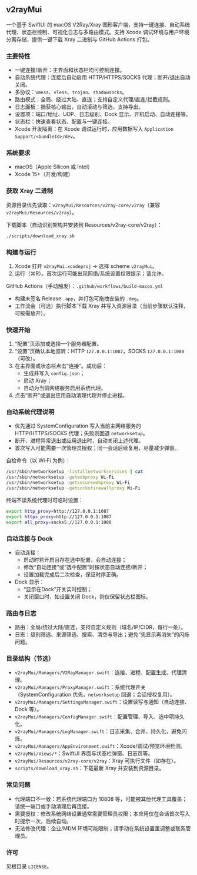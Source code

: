## v2rayMui

一个基于 SwiftUI 的 macOS V2Ray/Xray 图形客户端，支持一键连接、自动系统代理、状态栏控制、可视化日志与多路由模式。支持 Xcode 调试环境与用户环境分离存储，提供一键下载 Xray 二进制与 GitHub Actions 打包。

### 主要特性
- 一键连接/断开：主界面和状态栏均可控制连接。
- 自动系统代理：连接后自动启用 HTTP/HTTPS/SOCKS 代理；断开/退出自动关闭。
- 多协议：`vmess`、`vless`、`trojan`、`shadowsocks`。
- 路由模式：全局、绕过大陆、直连；支持自定义代理/直连/拦截规则。
- 日志面板：捕获核心输出，自动滚动与筛选，支持导出。
- 设置项：端口/地址、UDP、日志级别、Dock 显示、开机启动、自动连接等。
- 状态栏：快速查看状态、配置与一键连接。
- Xcode 开发隔离：在 Xcode 调试运行时，应用数据写入 `Application Support/<bundleId>/dev`。

### 系统要求
- macOS（Apple Silicon 或 Intel）
- Xcode 15+（开发/构建）

### 获取 Xray 二进制
资源目录优先读取：`v2rayMui/Resources/v2ray-core/v2ray`（兼容 `v2rayMui/Resources/v2ray`）。

下载脚本（自动识别架构并安装到 Resources/v2ray-core/v2ray）：
```bash
./scripts/download_xray.sh
```

### 构建与运行
1) Xcode 打开 `v2rayMui.xcodeproj` → 选择 scheme `v2rayMui`。
2) 运行（⌘R）。首次运行可能出现网络/系统设置权限提示；请允许。

GitHub Actions（手动触发）：`.github/workflows/build-macos.yml`
- 构建未签名 Release `.app`，并打包可拖拽安装的 `.dmg`。
- 工作流会（可选）执行脚本下载 Xray 并写入资源目录（当前步骤默认注释，可按需放开）。

### 快速开始
1) “配置”页添加或选择一个服务器配置。
2) “设置”页确认本地监听：HTTP `127.0.0.1:1087`，SOCKS `127.0.0.1:1088`（可改）。
3) 在主界面或状态栏点击“连接”。成功后：
   - 生成并写入 `config.json`；
   - 启动 Xray；
   - 自动为当前网络服务启用系统代理。
4) 点击“断开”或退出应用自动清理代理并停止进程。

### 自动系统代理说明
- 优先通过 SystemConfiguration 写入当前主网络服务的 HTTP/HTTPS/SOCKS 代理；失败则回退 `networksetup`。
- 断开、进程异常退出或应用退出时，自动关闭上述代理。
- 首次写入可能需要一次管理员授权；同一会话后续复用，尽量减少弹窗。

自检命令（以 Wi‑Fi 为例）：
```bash
/usr/sbin/networksetup -listallnetworkservices | cat
/usr/sbin/networksetup -getwebproxy Wi-Fi
/usr/sbin/networksetup -getsecurewebproxy Wi-Fi
/usr/sbin/networksetup -getsocksfirewallproxy Wi-Fi
```

终端不读系统代理时可临时设置：
```bash
export http_proxy=http://127.0.0.1:1087
export https_proxy=http://127.0.0.1:1087
export all_proxy=socks5://127.0.0.1:1088
```

### 自动连接与 Dock
- 自动连接：
  - 启动时若开启且存在选中配置，会自动连接；
  - 修改“自动连接”或“选中配置”时按状态自动连接/断开；
  - 设置加载完成后二次检查，保证时序正确。
- Dock 显示：
  - “显示在Dock”开关实时控制；
  - 关闭窗口时，如设置关闭 Dock，则仅保留状态栏图标。

### 路由与日志
- 路由：全局/绕过大陆/直连，支持自定义规则（域名/IP/CIDR，每行一条）。
- 日志：级别筛选、来源筛选、搜索、清空与导出；避免“先显示再消失”的闪烁问题。

### 目录结构（节选）
- `v2rayMui/Managers/V2RayManager.swift`：连接、进程、配置生成、代理清理。
- `v2rayMui/Managers/ProxyManager.swift`：系统代理开关（SystemConfiguration 优先，`networksetup` 回退；会话授权复用）。
- `v2rayMui/Managers/SettingsManager.swift`：设置读写与通知（自动连接、Dock 等）。
- `v2rayMui/Managers/ConfigManager.swift`：配置管理、导入、选中项持久化。
- `v2rayMui/Managers/LogManager.swift`：日志采集、合并、持久化，避免闪烁。
- `v2rayMui/Managers/AppEnvironment.swift`：Xcode/调试/预览环境检测。
- `v2rayMui/Views/*`：SwiftUI 界面与状态栏弹窗、日志页等。
- `v2rayMui/Resources/v2ray-core/v2ray`：Xray 可执行文件（如存在）。
- `scripts/download_xray.sh`：下载最新 Xray 并安装到资源目录。

### 常见问题
- 代理端口不一致：若系统代理端口为 10808 等，可能被其他代理工具覆盖；请统一端口或手动清理后再连接。
- 需要授权：修改系统网络设置通常需要管理员权限；本应用仅在会话首次写入时提示一次，后续自动。
- 无法修改代理：企业/MDM 环境可能限制；请手动在系统设置里调整或联系管理员。

### 许可
见根目录 `LICENSE`。
